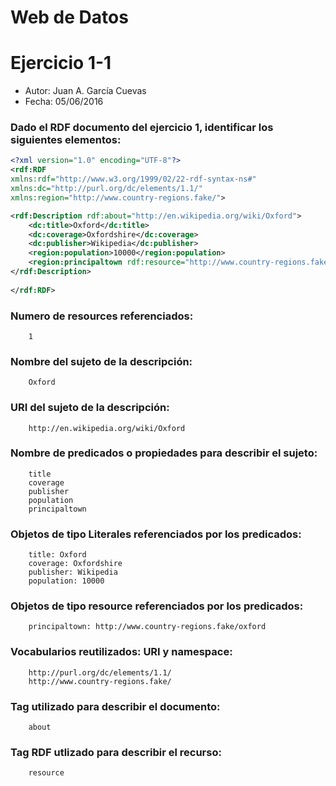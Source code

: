 # Web de Datos 
# Ejercicio 1-1

- Autor: Juan A. García Cuevas
- Fecha: 05/06/2016

### Dado el RDF documento del ejercicio 1, identificar los siguientes elementos: 

```xml
<?xml version="1.0" encoding="UTF-8"?>
<rdf:RDF
xmlns:rdf="http://www.w3.org/1999/02/22-rdf-syntax-ns#"
xmlns:dc="http://purl.org/dc/elements/1.1/"
xmlns:region="http://www.country-regions.fake/">

<rdf:Description rdf:about="http://en.wikipedia.org/wiki/Oxford">
	<dc:title>Oxford</dc:title>
	<dc:coverage>Oxfordshire</dc:coverage>
	<dc:publisher>Wikipedia</dc:publisher>
	<region:population>10000</region:population>
	<region:principaltown rdf:resource="http://www.country-regions.fake/oxford"/>
</rdf:Description>
 
</rdf:RDF>
```

### Numero de resources referenciados: 
```
	1
```

### Nombre del sujeto de la descripción: 
```
    Oxford
```

### URI del sujeto de la descripción:
```
    http://en.wikipedia.org/wiki/Oxford
```

### Nombre de predicados o propiedades para describir el sujeto: 
```
    title
    coverage
    publisher
    population
    principaltown
```

### Objetos de tipo Literales referenciados por los predicados: 
```
    title: Oxford
    coverage: Oxfordshire
    publisher: Wikipedia
    population: 10000
```

### Objetos de tipo resource referenciados por los predicados:
```
    principaltown: http://www.country-regions.fake/oxford
```

### Vocabularios reutilizados: URI y namespace: 
```
    http://purl.org/dc/elements/1.1/
    http://www.country-regions.fake/
```

### Tag utilizado para describir el documento: 
```
    about
```

### Tag RDF utlizado para describir el recurso: 
```
    resource
```
